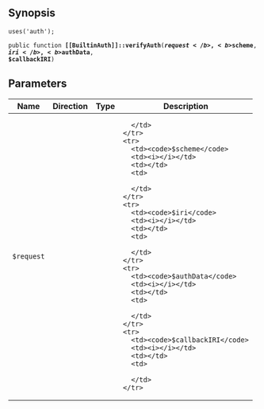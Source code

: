 ## Synopsis

<code>uses('auth');</code>

<code>public function <b>[[BuiltinAuth]]::verifyAuth</b>(<b>$request</b>, <b>$scheme</b>, <b>$iri</b>, <b>$authData</b>, <b>$callbackIRI</b>)</code>

## Parameters

<table>
  <thead>
    <tr>
      <th>Name</th>
      <th>Direction</th>
      <th>Type</th>
      <th>Description</th>
    </tr>
  </thead>
  <tbody>
    <tr>
      <td><code>$request</code>
      <td><i></i></td>
      <td></td>
      <td>

      </td>
    </tr>
    <tr>
      <td><code>$scheme</code>
      <td><i></i></td>
      <td></td>
      <td>

      </td>
    </tr>
    <tr>
      <td><code>$iri</code>
      <td><i></i></td>
      <td></td>
      <td>

      </td>
    </tr>
    <tr>
      <td><code>$authData</code>
      <td><i></i></td>
      <td></td>
      <td>

      </td>
    </tr>
    <tr>
      <td><code>$callbackIRI</code>
      <td><i></i></td>
      <td></td>
      <td>

      </td>
    </tr>
  </tbody>
</table>

